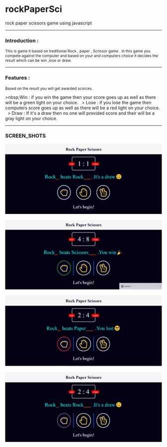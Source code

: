 # rockPaperSci
 rock paper scissors game using javascript
 
 ----
 
 ### Introduction :
<p style ="font-size: 12px ;">This is game it based on treditional Rock , paper , Scrissor game . In this game you compete against the computer and based on your and computers choice it decides the result which can be win ,lose or draw. </p>

----

### Features :
<p style ="font-size: 12px ;">Based on the result you will get awarded scorces.</p>
>nbsp;Win : if you win the game then your score goes up as well as there will be a green light on your choice. &nbsp;
>&nbsp;Lose : if you lose the game then computers score goes up as well as there will be a red light on your choice. &nbsp;
>&nbsp;Draw : If it's a draw then no one will provided score and their will be a gray light on your choice. &nbsp;

----

### SCREEN_SHOTS
![starts](https://github.com/snippy066/rockPaperSci/blob/main/images/2021-07-13%20(1).png) &nbsp;
![Win](https://github.com/snippy066/rockPaperSci/blob/main/images/2021-07-13%20(17).png) &nbsp;
![lose](https://github.com/snippy066/rockPaperSci/blob/main/images/2021-07-13%20(10).png) &nbsp;
![draw](https://github.com/snippy066/rockPaperSci/blob/main/images/2021-07-13%20(11).png) &nbsp;



